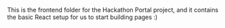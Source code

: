 This is the frontend folder for the Hackathon Portal project, and it contains the basic React setup for us to start building pages :) 

